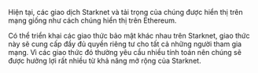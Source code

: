Hiện tại, các giao dịch Starknet và tải trọng của chúng được hiển thị trên mạng giống như cách chúng hiển thị trên Ethereum.

Có thể triển khai các giao thức bảo mật khác nhau trên Starknet, giao thức này sẽ cung cấp đầy đủ quyền riêng tư cho tất cả những người tham gia mạng. Vì các giao thức đó thường yêu cầu nhiều tính toán nên chúng sẽ được hưởng lợi rất nhiều từ khả năng mở rộng của Starknet.